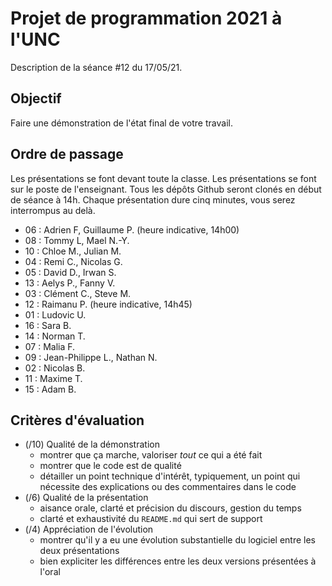 Projet de programmation 2021 à l'UNC
====================================

Description de la séance #12 du 17/05/21.

Objectif
--------

Faire une démonstration de l'état final de votre travail.

Ordre de passage
----------------

Les présentations se font devant toute la classe.
Les présentations se font sur le poste de l'enseignant.
Tous les dépôts Github seront clonés en début de séance à 14h.
Chaque présentation dure cinq minutes, vous serez interrompus au delà.

- 06 : Adrien F, Guillaume P. (heure indicative, 14h00)
- 08 : Tommy L, Mael N.-Y.
- 10 : Chloe M., Julian M.
- 04 : Remi C., Nicolas G.
- 05 : David D., Irwan S.
- 13 : Aelys P., Fanny V.
- 03 : Clément C., Steve M.
- 12 : Raimanu P. (heure indicative, 14h45)
- 01 : Ludovic U.
- 16 : Sara B.
- 14 : Norman T.
- 07 : Malia F.
- 09 : Jean-Philippe L., Nathan N.
- 02 : Nicolas B.
- 11 : Maxime T.
- 15 : Adam B.

Critères d'évaluation
---------------------

- (/10) Qualité de la démonstration
  * montrer que ça marche, valoriser _tout_ ce qui a été fait
  * montrer que le code est de qualité
  * détailler un point technique d'intérêt, typiquement, un point qui nécessite des explications ou des commentaires dans le code
- (/6) Qualité de la présentation
  * aisance orale, clarté et précision du discours, gestion du temps
  * clarté et exhaustivité du `README.md` qui sert de support
- (/4) Appréciation de l'évolution
  * montrer qu'il y a eu une évolution substantielle du logiciel entre les deux présentations
  * bien expliciter les différences entre les deux versions présentées à l'oral
